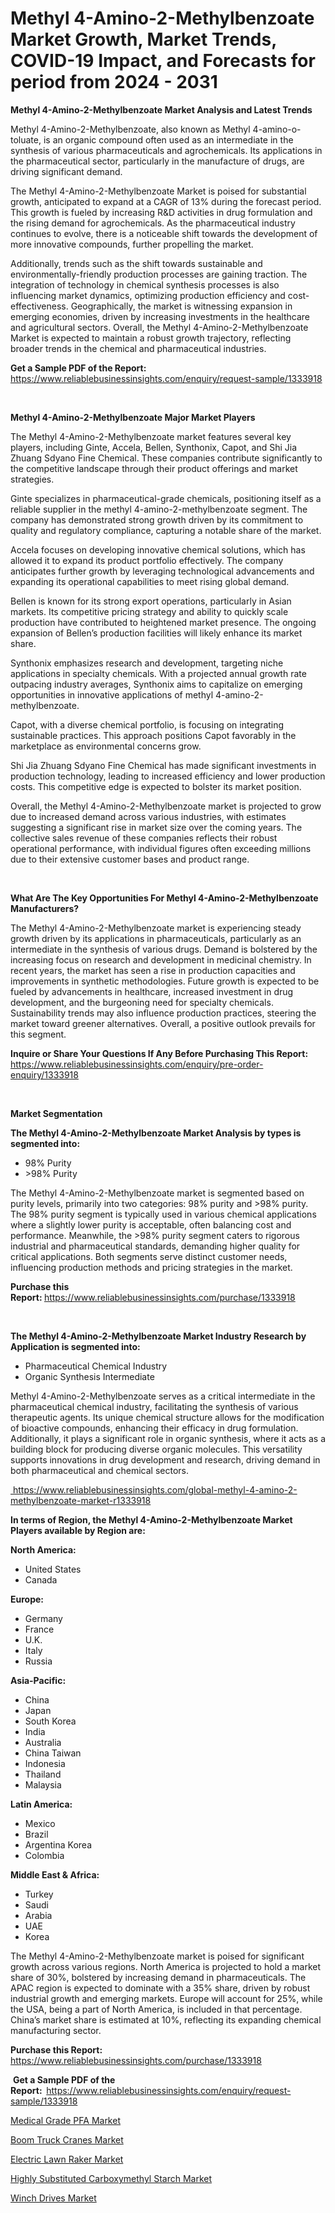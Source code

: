 <p><h1>Methyl 4-Amino-2-Methylbenzoate Market Growth, Market Trends, COVID-19 Impact, and Forecasts for period from 2024 - 2031</h1></p><p><strong>Methyl 4-Amino-2-Methylbenzoate Market Analysis and Latest Trends</strong></p>
<p><p>Methyl 4-Amino-2-Methylbenzoate, also known as Methyl 4-amino-o-toluate, is an organic compound often used as an intermediate in the synthesis of various pharmaceuticals and agrochemicals. Its applications in the pharmaceutical sector, particularly in the manufacture of drugs, are driving significant demand. </p><p>The Methyl 4-Amino-2-Methylbenzoate Market is poised for substantial growth, anticipated to expand at a CAGR of 13% during the forecast period. This growth is fueled by increasing R&D activities in drug formulation and the rising demand for agrochemicals. As the pharmaceutical industry continues to evolve, there is a noticeable shift towards the development of more innovative compounds, further propelling the market.</p><p>Additionally, trends such as the shift towards sustainable and environmentally-friendly production processes are gaining traction. The integration of technology in chemical synthesis processes is also influencing market dynamics, optimizing production efficiency and cost-effectiveness. Geographically, the market is witnessing expansion in emerging economies, driven by increasing investments in the healthcare and agricultural sectors. Overall, the Methyl 4-Amino-2-Methylbenzoate Market is expected to maintain a robust growth trajectory, reflecting broader trends in the chemical and pharmaceutical industries.</p></p>
<p><strong>Get a Sample PDF of the Report:&nbsp;</strong> <a href="https://www.reliablebusinessinsights.com/enquiry/request-sample/1333918?utm_campaign=1399&utm_medium=2&utm_source=Github&utm_content=ia&utm_term=01102024&utm_id=methyl-4-amino-2-methylbenzoate">https://www.reliablebusinessinsights.com/enquiry/request-sample/1333918</a></p>
<p>&nbsp;</p>
<p><strong>Methyl 4-Amino-2-Methylbenzoate Major Market Players</strong></p>
<p><p>The Methyl 4-Amino-2-Methylbenzoate market features several key players, including Ginte, Accela, Bellen, Synthonix, Capot, and Shi Jia Zhuang Sdyano Fine Chemical. These companies contribute significantly to the competitive landscape through their product offerings and market strategies.</p><p>Ginte specializes in pharmaceutical-grade chemicals, positioning itself as a reliable supplier in the methyl 4-amino-2-methylbenzoate segment. The company has demonstrated strong growth driven by its commitment to quality and regulatory compliance, capturing a notable share of the market.</p><p>Accela focuses on developing innovative chemical solutions, which has allowed it to expand its product portfolio effectively. The company anticipates further growth by leveraging technological advancements and expanding its operational capabilities to meet rising global demand.</p><p>Bellen is known for its strong export operations, particularly in Asian markets. Its competitive pricing strategy and ability to quickly scale production have contributed to heightened market presence. The ongoing expansion of Bellen’s production facilities will likely enhance its market share.</p><p>Synthonix emphasizes research and development, targeting niche applications in specialty chemicals. With a projected annual growth rate outpacing industry averages, Synthonix aims to capitalize on emerging opportunities in innovative applications of methyl 4-amino-2-methylbenzoate.</p><p>Capot, with a diverse chemical portfolio, is focusing on integrating sustainable practices. This approach positions Capot favorably in the marketplace as environmental concerns grow.</p><p>Shi Jia Zhuang Sdyano Fine Chemical has made significant investments in production technology, leading to increased efficiency and lower production costs. This competitive edge is expected to bolster its market position.</p><p>Overall, the Methyl 4-Amino-2-Methylbenzoate market is projected to grow due to increased demand across various industries, with estimates suggesting a significant rise in market size over the coming years. The collective sales revenue of these companies reflects their robust operational performance, with individual figures often exceeding millions due to their extensive customer bases and product range.</p></p>
<p>&nbsp;</p>
<p><strong>What Are The Key Opportunities For Methyl 4-Amino-2-Methylbenzoate Manufacturers?</strong></p>
<p><p>The Methyl 4-Amino-2-Methylbenzoate market is experiencing steady growth driven by its applications in pharmaceuticals, particularly as an intermediate in the synthesis of various drugs. Demand is bolstered by the increasing focus on research and development in medicinal chemistry. In recent years, the market has seen a rise in production capacities and improvements in synthetic methodologies. Future growth is expected to be fueled by advancements in healthcare, increased investment in drug development, and the burgeoning need for specialty chemicals. Sustainability trends may also influence production practices, steering the market toward greener alternatives. Overall, a positive outlook prevails for this segment.</p></p>
<p><strong>Inquire or Share Your Questions If Any Before Purchasing This Report:</strong> <a href="https://www.reliablebusinessinsights.com/enquiry/pre-order-enquiry/1333918?utm_campaign=1399&utm_medium=2&utm_source=Github&utm_content=ia&utm_term=01102024&utm_id=methyl-4-amino-2-methylbenzoate">https://www.reliablebusinessinsights.com/enquiry/pre-order-enquiry/1333918</a></p>
<p>&nbsp;</p>
<p><strong>Market Segmentation</strong></p>
<p><strong>The Methyl 4-Amino-2-Methylbenzoate Market Analysis by types is segmented into:</strong></p>
<p><ul><li>98% Purity</li><li>>98% Purity</li></ul></p>
<p><p>The Methyl 4-Amino-2-Methylbenzoate market is segmented based on purity levels, primarily into two categories: 98% purity and >98% purity. The 98% purity segment is typically used in various chemical applications where a slightly lower purity is acceptable, often balancing cost and performance. Meanwhile, the >98% purity segment caters to rigorous industrial and pharmaceutical standards, demanding higher quality for critical applications. Both segments serve distinct customer needs, influencing production methods and pricing strategies in the market.</p></p>
<p><strong>Purchase this Report:&nbsp;</strong><a href="https://www.reliablebusinessinsights.com/purchase/1333918?utm_campaign=1399&utm_medium=2&utm_source=Github&utm_content=ia&utm_term=01102024&utm_id=methyl-4-amino-2-methylbenzoate">https://www.reliablebusinessinsights.com/purchase/1333918</a></p>
<p>&nbsp;</p>
<p><strong>The Methyl 4-Amino-2-Methylbenzoate Market Industry Research by Application is segmented into:</strong></p>
<p><ul><li>Pharmaceutical Chemical Industry</li><li>Organic Synthesis Intermediate</li></ul></p>
<p><p>Methyl 4-Amino-2-Methylbenzoate serves as a critical intermediate in the pharmaceutical chemical industry, facilitating the synthesis of various therapeutic agents. Its unique chemical structure allows for the modification of bioactive compounds, enhancing their efficacy in drug formulation. Additionally, it plays a significant role in organic synthesis, where it acts as a building block for producing diverse organic molecules. This versatility supports innovations in drug development and research, driving demand in both pharmaceutical and chemical sectors.</p></p>
<p><a href="https://www.reliablebusinessinsights.com/global-methyl-4-amino-2-methylbenzoate-market-r1333918?utm_campaign=1399&utm_medium=2&utm_source=Github&utm_content=ia&utm_term=01102024&utm_id=methyl-4-amino-2-methylbenzoate">&nbsp;https://www.reliablebusinessinsights.com/global-methyl-4-amino-2-methylbenzoate-market-r1333918</a></p>
<p><strong>In terms of Region, the Methyl 4-Amino-2-Methylbenzoate Market Players available by Region are:</strong></p>
<p>
    <p> <strong> North America: </strong>
        <ul>
            <li>United States</li>
            <li>Canada</li>
        </ul>
        </p> 
    <p> <strong> Europe: </strong>
        <ul>
            <li>Germany</li>
            <li>France</li>
            <li>U.K.</li>
            <li>Italy</li>
            <li>Russia</li>
        </ul>
        </p> 
    <p> <strong> Asia-Pacific: </strong>
        <ul>
            <li>China</li>
            <li>Japan</li>
            <li>South Korea</li>
            <li>India</li>
            <li>Australia</li>
            <li>China Taiwan</li>
            <li>Indonesia</li>
            <li>Thailand</li>
            <li>Malaysia</li>
        </ul>
        </p> 
    <p> <strong> Latin America: </strong>
        <ul>
            <li>Mexico</li>
            <li>Brazil</li>
            <li>Argentina Korea</li>
            <li>Colombia</li>
        </ul>
        </p> 
    <p> <strong> Middle East & Africa: </strong>
        <ul>
            <li>Turkey</li>
            <li>Saudi</li>
            <li>Arabia</li>
            <li>UAE</li>
            <li>Korea</li>
        </ul>
    </p>
    </p>
<p><p>The Methyl 4-Amino-2-Methylbenzoate market is poised for significant growth across various regions. North America is projected to hold a market share of 30%, bolstered by increasing demand in pharmaceuticals. The APAC region is expected to dominate with a 35% share, driven by robust industrial growth and emerging markets. Europe will account for 25%, while the USA, being a part of North America, is included in that percentage. China’s market share is estimated at 10%, reflecting its expanding chemical manufacturing sector.</p></p>
<p><strong>Purchase this Report: </strong><a href="https://www.reliablebusinessinsights.com/purchase/1333918?utm_campaign=1399&utm_medium=2&utm_source=Github&utm_content=ia&utm_term=01102024&utm_id=methyl-4-amino-2-methylbenzoate">https://www.reliablebusinessinsights.com/purchase/1333918</a></p>
<p>&nbsp;<strong>Get a Sample PDF of the Report:&nbsp;&nbsp;</strong><a href="https://www.reliablebusinessinsights.com/enquiry/request-sample/1333918?utm_campaign=1399&utm_medium=2&utm_source=Github&utm_content=ia&utm_term=01102024&utm_id=methyl-4-amino-2-methylbenzoate">https://www.reliablebusinessinsights.com/enquiry/request-sample/1333918</a></p>
<p><strong></strong></p>
<p><p><a href="https://issuu.com/reportprime-2/docs/medical-grade-pfa-market-size-2030._d732d12536f594?utm_campaign=1399&utm_medium=2&utm_source=Github&utm_content=ia&utm_term=01102024&utm_id=methyl-4-amino-2-methylbenzoate">Medical Grade PFA Market</a></p><p><a href="https://www.linkedin.com/pulse/boom-truck-cranes-market-size-segmentation-trends-growth-analysis-h3zfe?utm_campaign=1399&utm_medium=2&utm_source=Github&utm_content=ia&utm_term=01102024&utm_id=methyl-4-amino-2-methylbenzoate">Boom Truck Cranes Market</a></p><p><a href="https://www.linkedin.com/pulse/electric-lawn-raker-industry-forecast-market-shifts-hlrpe?utm_campaign=1399&utm_medium=2&utm_source=Github&utm_content=ia&utm_term=01102024&utm_id=methyl-4-amino-2-methylbenzoate">Electric Lawn Raker Market</a></p><p><a href="https://issuu.com/reportprime-2/docs/highly-substituted-carboxymethyl-st_90607933d28b9e?utm_campaign=1399&utm_medium=2&utm_source=Github&utm_content=ia&utm_term=01102024&utm_id=methyl-4-amino-2-methylbenzoate">Highly Substituted Carboxymethyl Starch Market</a></p><p><a href="https://www.linkedin.com/pulse/winch-drives-market-trends-focusing-insight-forecast-analysis-dv16e?utm_campaign=1399&utm_medium=2&utm_source=Github&utm_content=ia&utm_term=01102024&utm_id=methyl-4-amino-2-methylbenzoate">Winch Drives Market</a></p></p>